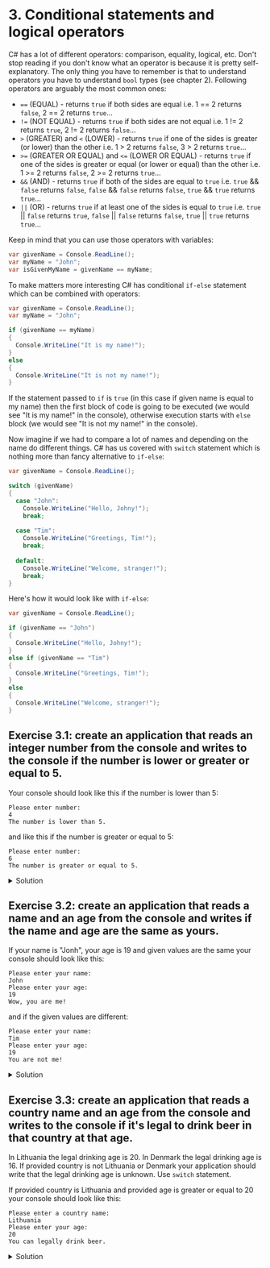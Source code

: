 # 3. Conditional statements and logical operators

C# has a lot of different operators: comparison, equality, logical, etc. Don't stop reading if you don't know what an operator is because it is pretty self-explanatory. The only thing you have to remember is that to understand operators you have to understand `bool` types (see chapter 2). Following operators are arguably the most common ones:
* `==` (EQUAL) - returns  `true` if both sides are equal i.e. 1 == 2 returns `false`, 2 == 2 returns `true`...
* `!=` (NOT EQUAL) - returns  `true` if both sides are not equal i.e. 1 != 2 returns `true`, 2 != 2 returns `false`...
* `>` (GREATER) and `<` (LOWER) - returns  `true` if one of the sides is greater (or lower) than the other i.e. 1 > 2 returns `false`, 3 > 2 returns `true`...
* `>=` (GREATER OR EQUAL) and `<=` (LOWER OR EQUAL) - returns  `true` if one of the sides is greater or equal (or lower or equal) than the other i.e. 1 >= 2 returns `false`, 2 >= 2 returns `true`...
* `&&` (AND) - returns  `true` if both of the sides are equal to `true` i.e. `true` && `false` returns `false`, `false` && `false` returns `false`, `true` && `true` returns `true`...
* `||` (OR) - returns  `true` if at least one of the sides is equal to `true` i.e. `true` || `false` returns `true`, `false` || `false` returns `false`, `true` || `true` returns `true`...

Keep in mind that you can use those operators with variables:
```csharp
var givenName = Console.ReadLine();
var myName = "John";
var isGivenMyName = givenName == myName;
```

To make matters more interesting C# has conditional `if-else` statement which can be combined with operators:
```csharp
var givenName = Console.ReadLine();
var myName = "John";

if (givenName == myName) 
{
  Console.WriteLine("It is my name!");
}
else
{
  Console.WriteLine("It is not my name!");
}
```
If the statement passed to `if` is `true` (in this case if given name is equal to my name) then the first block of code is going to be executed (we would see "It is my name!" in the console), otherwise execution starts with `else` block (we would see "It is not my name!" in the console).

Now imagine if we had to compare a lot of names and depending on the name do different things. C# has us covered with `switch` statement which is nothing more than fancy alternative to `if-else`:
```csharp
var givenName = Console.ReadLine();

switch (givenName)
{
  case "John":
    Console.WriteLine("Hello, Johny!");
    break;
    
  case "Tim":
    Console.WriteLine("Greetings, Tim!");
    break;
    
  default:
    Console.WriteLine("Welcome, stranger!");
    break;
}
```
Here's how it would look like with `if-else`:
```csharp
var givenName = Console.ReadLine();

if (givenName == "John")
{
  Console.WriteLine("Hello, Johny!");
}
else if (givenName == "Tim")
{
  Console.WriteLine("Greetings, Tim!");
}
else
{
  Console.WriteLine("Welcome, stranger!");
}
```

## Exercise 3.1: create an application that reads an integer number from the console and writes to the console if the number is lower or greater or equal to 5.

Your console should look like this if the number is lower than 5:
```
Please enter number:
4
The number is lower than 5.
```
and like this if the number is greater or equal to 5:
```
Please enter number:
6
The number is greater or equal to 5.
```
<details>
<summary>Solution</summary>
<p>
    
### Step 1
Read an integer from the console:
```csharp
static void Main(string[] args)
{
    Console.WriteLine("Please enter number:");
    var number = int.Parse(Console.ReadLine());
}
```
### Step 2
Write `if-else` statement to check if the number is lower or greater or equal to 5:
```csharp
static void Main(string[] args)
{
    Console.WriteLine("Please enter number:");
    var number = int.Parse(Console.ReadLine());
    
    if (number < 5)
        Console.WriteLine("The number is lower than 5.");
    else
        Console.WriteLine("The number is greater or equal to 5.");
}
```
### Step 3
Run the application.

</p>
</details>

## Exercise 3.2: create an application that reads a name and an age from the console and writes if the name and age are the same as yours.

If your name is "Jonh", your age is 19 and given values are the same your console should look like this:
```
Please enter your name:
John
Please enter your age:
19
Wow, you are me!
```
and if the given values are different:
```
Please enter your name:
Tim
Please enter your age:
19
You are not me!
```

<details>
<summary>Solution</summary>
<p>
    
### Step 1
Define your age and name:
```csharp
static void Main(string[] args)
{
    var myName = "John";
    var myAge = 19;
}
```
### Step 2
Read a name and an age from the console:
```csharp
static void Main(string[] args)
{
    var myName = "John";
    var myAge = 19;
    
    Console.WriteLine("Please enter your name:");
    var name = Console.ReadLine();
    
    Console.WriteLine("Please enter your age:");
    var age = int.Parse(Console.ReadLine());
}
```
### Step 3
Write `if-else` statement using `AND` operator to check if provided name and age are the same as yours:
```csharp
static void Main(string[] args)
{
    var myName = "John";
    var myAge = 19;
    
    Console.WriteLine("Please enter your name:");
    var name = Console.ReadLine();
    
    Console.WriteLine("Please enter your age:");
    var age = int.Parse(Console.ReadLine());
    
    if (name == myName && age == myAge)
        Console.WriteLine("Wow, you are me!");
    else
        Console.WriteLine("You are not me!");
}
```
### Step 4
Run the application.

</p>
</details>

## Exercise 3.3: create an application that reads a country name and an age from the console and writes to the console if it's legal to drink beer in that country at that age. 
In Lithuania the legal drinking age is 20. In Denmark the legal drinking age is 16. If provided country is not Lithuania or Denmark your application should write that the legal drinking age is unknown. Use `switch` statement.

If provided country is Lithuania and provided age is greater or equal to 20 your console should look like this:
```
Please enter a country name:
Lithuania
Please enter your age:
20
You can legally drink beer.
```

<details>
<summary>Solution</summary>
<p>
    
### Step 1
Read a country name and an age from the console:
```csharp
static void Main(string[] args)
{
    Console.WriteLine("Please enter a country name:");
    var country = Console.ReadLine();
    
    Console.WriteLine("Please enter your age:");
    var age = int.Parse(Console.ReadLine());
}
```
### Step 2
Write a `switch` statement and combine it with `if-else` to check the legal drinking age:
```csharp
static void Main(string[] args)
{
    Console.WriteLine("Please enter a country name:");
    var country = Console.ReadLine();
    
    Console.WriteLine("Please enter your age:");
    var age = int.Parse(Console.ReadLine());
    
    switch (country)
    {
        case "Lithuania":
            if (age >= 20)
                Console.WriteLine("You can legally drink beer.");
            else
                Console.WriteLine("You can't legally drink beer.");
            break;

        case "Denmark":
            if (age >= 16)
                Console.WriteLine("You can legally drink beer.");
            else
                Console.WriteLine("You can't legally drink beer.");
            break;

        default:
            Console.WriteLine("The legal drinking age is unknown.");
            break;
    }
}
```
### Step 3
Run the application.

</p>
</details>
